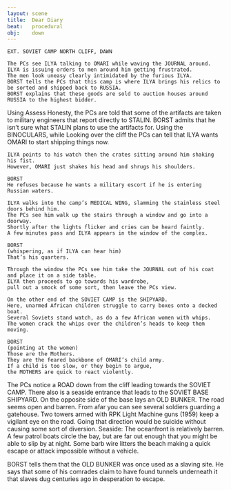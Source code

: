 ```yaml
---
layout: scene
title:  Dear Diary
beat:   procedural
obj:    down
---
```



~~~
EXT. SOVIET CAMP NORTH CLIFF, DAWN

The PCs see ILYA talking to OMARI while waving the JOURNAL around.
ILYA is issuing orders to men around him getting frustrated.
The men look uneasy clearly intimidated by the furious ILYA.
BORST tells the PCs that this camp is where ILYA brings his relics to be sorted and shipped back to RUSSIA.
BORST explains that these goods are sold to auction houses around RUSSIA to the highest bidder.
~~~


Using Assess Honesty, the PCs are told that some of the artifacts are taken to military engineers that report directly to STALIN.
BORST admits that he isn’t sure what STALIN plans to use the artifacts for.
Using the BINOCULARS, while Looking over the cliff the PCs can tell that ILYA wants OMARI to start shipping things now.

~~~
ILYA points to his watch then the crates sitting around him shaking his fist.
However, OMARI just shakes his head and shrugs his shoulders.

BORST
He refuses because he wants a military escort if he is entering Russian waters.

ILYA walks into the camp’s MEDICAL WING, slamming the stainless steel doors behind him.
The PCs see him walk up the stairs through a window and go into a doorway.
Shortly after the lights flicker and cries can be heard faintly.
A few minutes pass and ILYA appears in the window of the complex.

BORST
(whispering, as if ILYA can hear him)
That’s his quarters.

Through the window the PCs see him take the JOURNAL out of his coat and place it on a side table.
ILYA then proceeds to go towards his wardrobe,
pull out a smock of some sort, then leave the PCs view.

On the other end of the SOVIET CAMP is the SHIPYARD.
Here, unarmed African children struggle to carry boxes onto a docked boat.
Several Soviets stand watch, as do a few African women with whips.
The women crack the whips over the children’s heads to keep them moving.

BORST
(pointing at the women)
Those are the Mothers.
They are the feared backbone of OMARI’s child army.
If a child is too slow, or they begin to argue,
the MOTHERS are quick to react violently.
~~~

The PCs notice a ROAD down from the cliff leading towards the SOVIET CAMP.
There also is a seaside entrance that leads to the SOVIET BASE SHIPYARD.
On the opposite side of the base lays an OLD BUNKER.
The road seems open and barren.
From afar you can see several soldiers guarding a gatehouse.
Two towers armed with RPK Light Machine guns (1959) keep a vigilant eye on the road.
Going that direction would be suicide without causing some sort of diversion.
Seaside: The oceanfront is relatively barren.
A few patrol boats circle the bay, but are far out enough that you might be able to slip by at night.
Some barb wire litters the beach making a quick escape or attack impossible without a vehicle.

BORST tells them that the OLD BUNKER was once used as a slaving site.
He says that some of his comrades claim to have found tunnels underneath it that slaves dug centuries ago in desperation to escape.
















